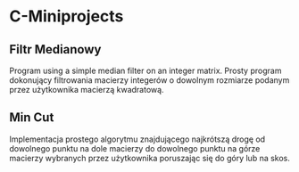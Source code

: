 # C-Miniprojects
## Filtr Medianowy<br />
Program using a simple median filter on an integer matrix.
Prosty program dokonujący filtrowania macierzy integerów o dowolnym rozmiarze podanym przez użytkownika macierzą kwadratową.

## Min Cut
Implementacja prostego algorytmu znajdującego najkrótszą drogę od dowolnego punktu na dole macierzy do dowolnego punktu na górze macierzy wybranych przez użytkownika poruszając się do góry lub na skos.
